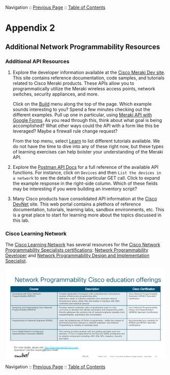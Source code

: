 Navigation :: [Previous Page](LTRDEV-1100-05c2-Vagrant-Ex1.md) :: [Table of Contents](LTRDEV-1100-00-Intro.md#table-of-contents)

# Appendix 2

## Additional Network Programmability Resources

### Additional API Resources

1. Explore the developer information available at the [Cisco Meraki Dev site](https://create.meraki.io). This 
site contains reference documentation, code samples, and tutorials related to Cisco Meraki products. These APIs 
allow you to programmatically utilize the Meraki wireless access points, network switches, security appliances, and 
more.
    
    Click on the [Build](https://create.meraki.io/build/) menu along the top of the page. Which example sounds 
    interesting to you? Spend a few minutes checking out the different examples. Pull up one in particular, using
    [Meraki API with Google Forms](https://create.meraki.io/build/google-forms-with-the-dashboard-api/). As you read 
    through this, think about what goal is being accomplished? What other ways could the API with a form like this be 
    leveraged? Maybe a firewall rule change request?
    
    From the top menu, select [Learn](https://create.meraki.io/learn/) to list different tutorials available. We do not 
    have the time to dive into any of these right now, but these types of learning exercises can help bolster your 
    understanding of the Meraki API.

2. Explore the [Postman API Docs](https://create.meraki.io/postman) for a full reference of the available API
functions. For instance, click on `Devices` and then `List the devices in a network` to see the details of this 
particular GET call. Click to expand the example response in the right-side column. Which of these fields may be 
interesting if you were building an inventory script?

3. Many Cisco products have consolidated API information at the [Cisco DevNet](https://developer.cisco.com/) site. 
This web portal contains a plethora of reference documentation, tutorials, learning labs, sandbox environments, etc. 
This is a great place to start for learning more about the topics discussed in this lab.

### Cisco Learning Network

The [Cisco Learning Network](https://learningnetwork.cisco.com/welcome) has several resources for the
[Cisco Network Programmability Specialists certifications](https://learningnetwork.cisco.com/community/certifications/network-programmability):
[Network Programmability Developer](https://learningnetwork.cisco.com/community/certifications/network-programmability/network-application-developer)
and
[Network Programmability Design and Implementation Specialist](https://learningnetwork.cisco.com/community/certifications/network-programmability/design-and-implementation).

![Net Prog Learning Network](assets/NetProgLearningNetwork.png)


Navigation :: [Previous Page](LTRDEV-1100-05c2-Vagrant-Ex1.md) :: [Table of Contents](LTRDEV-1100-00-Intro.md#table-of-contents)
